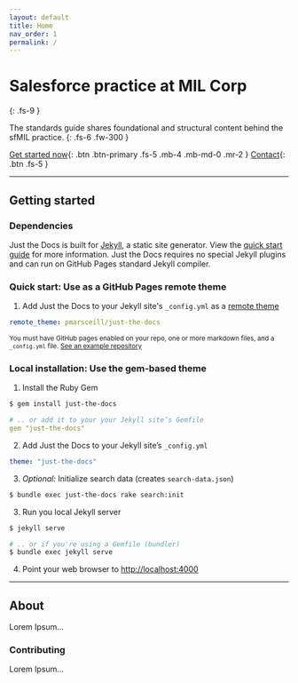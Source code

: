 ```yaml
---
layout: default
title: Home
nav_order: 1
permalink: /
---
```



# Salesforce practice at MIL Corp
{: .fs-9 }

The standards guide shares foundational and structural content behind the sfMIL practice.
{: .fs-6 .fw-300 }

[Get started now](#getting-started){: .btn .btn-primary .fs-5 .mb-4 .mb-md-0 .mr-2 } [Contact](https://github.com/ajsingh273/sfMIL){: .btn .fs-5 }

---

## Getting started
### Dependencies
Just the Docs is built for [Jekyll](https://jekyllrb.com), a static site generator. View the [quick start guide](https://jekyllrb.com/docs/quickstart/) for more information. Just the Docs requires no special Jekyll plugins and can run on GitHub Pages standard Jekyll compiler.

### Quick start: Use as a GitHub Pages remote theme
1. Add Just the Docs to your Jekyll site's `_config.yml` as a [remote theme](https://github.com/ajsingh273/sfMIL)
```yaml
remote_theme: pmarsceill/just-the-docs
```
<small>You must have GitHub pages enabled on your repo, one or more markdown files, and a `_config.yml` file. [See an example repository](https://github.com/pmarsceill/jtd-remote)</small>

### Local installation: Use the gem-based theme
1. Install the Ruby Gem
```bash
$ gem install just-the-docs
```
```yaml
# .. or add it to your your Jekyll site’s Gemfile
gem "just-the-docs"
```
2. Add Just the Docs to your Jekyll site’s `_config.yml`
```yaml
theme: "just-the-docs"
```
3. _Optional:_ Initialize search data (creates `search-data.json`)
```bash
$ bundle exec just-the-docs rake search:init
```
3. Run you local Jekyll server
```bash
$ jekyll serve
```
```bash
# .. or if you're using a Gemfile (bundler)
$ bundle exec jekyll serve
```
4. Point your web browser to [http://localhost:4000](http://localhost:4000)


---

## About

Lorem Ipsum...

### Contributing

Lorem Ipsum...
